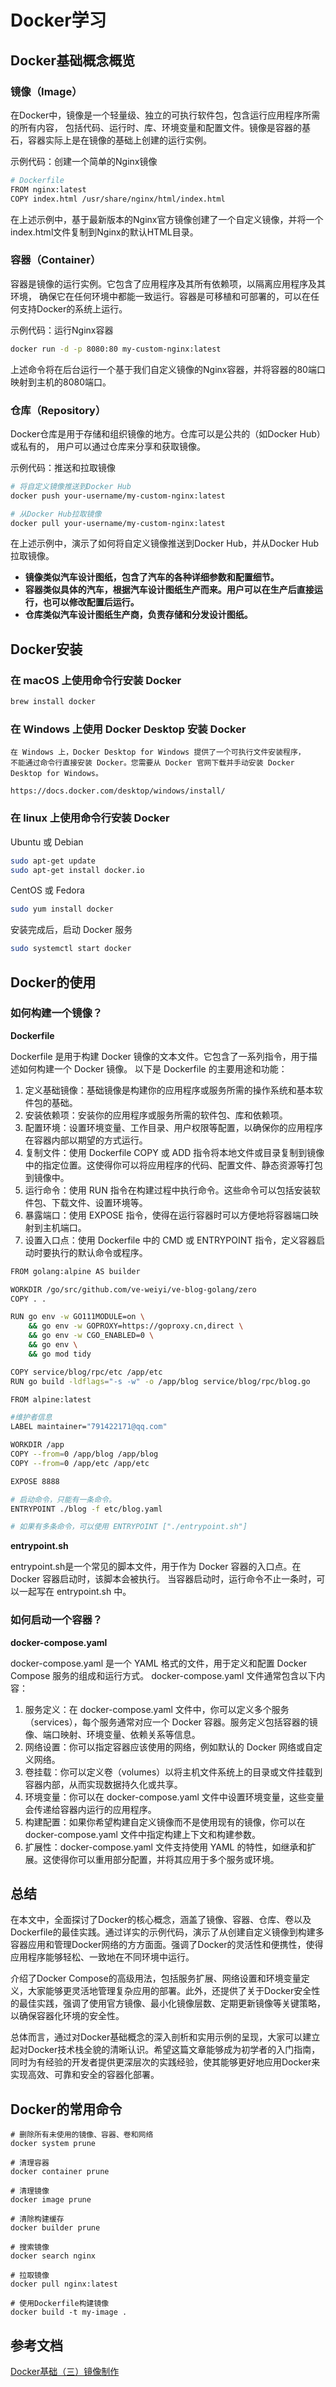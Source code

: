 # Docker学习

## Docker基础概念概览
### 镜像（Image）
在Docker中，镜像是一个轻量级、独立的可执行软件包，包含运行应用程序所需的所有内容，
包括代码、运行时、库、环境变量和配置文件。镜像是容器的基石，容器实际上是在镜像的基础上创建的运行实例。

示例代码：创建一个简单的Nginx镜像
```bash
# Dockerfile
FROM nginx:latest
COPY index.html /usr/share/nginx/html/index.html
```
在上述示例中，基于最新版本的Nginx官方镜像创建了一个自定义镜像，并将一个index.html文件复制到Nginx的默认HTML目录。


### 容器（Container）
容器是镜像的运行实例。它包含了应用程序及其所有依赖项，以隔离应用程序及其环境，
确保它在任何环境中都能一致运行。容器是可移植和可部署的，可以在任何支持Docker的系统上运行。

示例代码：运行Nginx容器
```bash
docker run -d -p 8080:80 my-custom-nginx:latest
```
上述命令将在后台运行一个基于我们自定义镜像的Nginx容器，并将容器的80端口映射到主机的8080端口。

### 仓库（Repository）
Docker仓库是用于存储和组织镜像的地方。仓库可以是公共的（如Docker Hub）或私有的，
用户可以通过仓库来分享和获取镜像。

示例代码：推送和拉取镜像
```bash
# 将自定义镜像推送到Docker Hub
docker push your-username/my-custom-nginx:latest

# 从Docker Hub拉取镜像
docker pull your-username/my-custom-nginx:latest

```

在上述示例中，演示了如何将自定义镜像推送到Docker Hub，并从Docker Hub拉取镜像。


- **镜像类似汽车设计图纸，包含了汽车的各种详细参数和配置细节。**
- **容器类似具体的汽车，根据汽车设计图纸生产而来。用户可以在生产后直接运行，也可以修改配置后运行。**
- **仓库类似汽车设计图纸生产商，负责存储和分发设计图纸。**

## Docker安装
### 在 macOS 上使用命令行安装 Docker
```bash
brew install docker
```

### 在 Windows 上使用 Docker Desktop 安装 Docker
```
在 Windows 上，Docker Desktop for Windows 提供了一个可执行文件安装程序，
不能通过命令行直接安装 Docker。您需要从 Docker 官网下载并手动安装 Docker Desktop for Windows。

https://docs.docker.com/desktop/windows/install/
```

### 在 linux 上使用命令行安装 Docker

Ubuntu 或 Debian
```bash
sudo apt-get update
sudo apt-get install docker.io
```

CentOS 或 Fedora
```bash
sudo yum install docker
```

安装完成后，启动 Docker 服务
```bash
sudo systemctl start docker
```


## Docker的使用
### 如何构建一个镜像？

**Dockerfile**

Dockerfile 是用于构建 Docker 镜像的文本文件。它包含了一系列指令，用于描述如何构建一个 Docker 镜像。
以下是 Dockerfile 的主要用途和功能：
1. 定义基础镜像：基础镜像是构建你的应用程序或服务所需的操作系统和基本软件包的基础。
2. 安装依赖项：安装你的应用程序或服务所需的软件包、库和依赖项。
3. 配置环境：设置环境变量、工作目录、用户权限等配置，以确保你的应用程序在容器内部以期望的方式运行。
4. 复制文件：使用 Dockerfile COPY 或 ADD 指令将本地文件或目录复制到镜像中的指定位置。这使得你可以将应用程序的代码、配置文件、静态资源等打包到镜像中。
5. 运行命令：使用 RUN 指令在构建过程中执行命令。这些命令可以包括安装软件包、下载文件、设置环境等。
6. 暴露端口：使用 EXPOSE 指令，使得在运行容器时可以方便地将容器端口映射到主机端口。
7. 设置入口点：使用 Dockerfile 中的 CMD 或 ENTRYPOINT 指令，定义容器启动时要执行的默认命令或程序。

```bash
FROM golang:alpine AS builder

WORKDIR /go/src/github.com/ve-weiyi/ve-blog-golang/zero
COPY . .

RUN go env -w GO111MODULE=on \
    && go env -w GOPROXY=https://goproxy.cn,direct \
    && go env -w CGO_ENABLED=0 \
    && go env \
    && go mod tidy

COPY service/blog/rpc/etc /app/etc
RUN go build -ldflags="-s -w" -o /app/blog service/blog/rpc/blog.go

FROM alpine:latest

#维护者信息
LABEL maintainer="791422171@qq.com"

WORKDIR /app
COPY --from=0 /app/blog /app/blog
COPY --from=0 /app/etc /app/etc

EXPOSE 8888

# 启动命令，只能有一条命令。
ENTRYPOINT ./blog -f etc/blog.yaml

# 如果有多条命令，可以使用 ENTRYPOINT ["./entrypoint.sh"]
```

**entrypoint.sh**

entrypoint.sh是一个常见的脚本文件，用于作为 Docker 容器的入口点。在 Docker 容器启动时，该脚本会被执行。
当容器启动时，运行命令不止一条时，可以一起写在 entrypoint.sh 中。

### 如何启动一个容器？
**docker-compose.yaml**

docker-compose.yaml 是一个 YAML 格式的文件，用于定义和配置 Docker Compose 服务的组成和运行方式。
docker-compose.yaml 文件通常包含以下内容：
1. 服务定义：在 docker-compose.yaml 文件中，你可以定义多个服务（services），每个服务通常对应一个 Docker 容器。服务定义包括容器的镜像、端口映射、环境变量、依赖关系等信息。
2. 网络设置：你可以指定容器应该使用的网络，例如默认的 Docker 网络或自定义网络。
3. 卷挂载：你可以定义卷（volumes）以将主机文件系统上的目录或文件挂载到容器内部，从而实现数据持久化或共享。
4. 环境变量：你可以在 docker-compose.yaml 文件中设置环境变量，这些变量会传递给容器内运行的应用程序。
5. 构建配置：如果你希望构建自定义镜像而不是使用现有的镜像，你可以在 docker-compose.yaml 文件中指定构建上下文和构建参数。
6. 扩展性：docker-compose.yaml 文件支持使用 YAML 的特性，如继承和扩展。这使得你可以重用部分配置，并将其应用于多个服务或环境。

## 总结

在本文中，全面探讨了Docker的核心概念，涵盖了镜像、容器、仓库、卷以及Dockerfile的最佳实践。通过详实的示例代码，演示了从创建自定义镜像到构建多容器应用和管理Docker网络的方方面面。强调了Docker的灵活性和便携性，使得应用程序能够轻松、一致地在不同环境中运行。

介绍了Docker Compose的高级用法，包括服务扩展、网络设置和环境变量定义，大家能够更灵活地管理复杂应用的部署。此外，还提供了关于Docker安全性的最佳实践，强调了使用官方镜像、最小化镜像层数、定期更新镜像等关键策略，以确保容器化环境的安全性。

总体而言，通过对Docker基础概念的深入剖析和实用示例的呈现，大家可以建立起对Docker技术栈全貌的清晰认识。希望这篇文章能够成为初学者的入门指南，同时为有经验的开发者提供更深层次的实践经验，使其能够更好地应用Docker来实现高效、可靠和安全的容器化部署。

## Docker的常用命令
```shell
# 删除所有未使用的镜像、容器、卷和网络
docker system prune

# 清理容器
docker container prune

# 清理镜像
docker image prune

# 清除构建缓存
docker builder prune

# 搜索镜像
docker search nginx

# 拉取镜像
docker pull nginx:latest

# 使用Dockerfile构建镜像
docker build -t my-image .
```

## 参考文档
[Docker基础（三）镜像制作](https://blog.csdn.net/du_zhe_/article/details/132357258)
